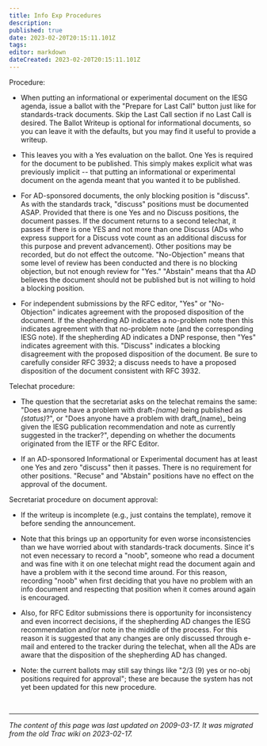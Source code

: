 ```yaml
---
title: Info Exp Procedures
description: 
published: true
date: 2023-02-20T20:15:11.101Z
tags: 
editor: markdown
dateCreated: 2023-02-20T20:15:11.101Z
---
```


 Procedure:

  -  When putting an informational or experimental document on the IESG agenda, issue a ballot with the "Prepare for Last Call" button just like for standards-track documents. Skip the Last Call section if no Last Call is desired. The Ballot Writeup is optional for informational documents, so you can leave it with the defaults, but you may find it useful to provide a writeup. 

  -  This leaves you with a Yes evaluation on the ballot. One Yes is required for the document to be published. This simply makes explicit what was previously implicit -- that putting an informational or experimental document on the agenda meant that you wanted it to be published. 

 -   For AD-sponsored documents, the only blocking position is "discuss". As with the standards track, "discuss" positions must be documented ASAP. Provided that there is one Yes and no Discuss positions, the document passes. If the document returns to a second telechat, it passes if there is one YES and not more than one Discuss (ADs who express support for a Discuss vote count as an additional discuss for this purpose and prevent advancement). Other positions may be recorded, but do not effect the outcome. "No-Objection" means that some level of review has been conducted and there is no blocking objection, but not enough review for "Yes." "Abstain" means that tha AD believes the document should not be published but is not willing to hold a blocking position. 

 -   For independent submissions by the RFC editor, "Yes" or "No-Objection" indicates agreement with the proposed disposition of the document. If the shepherding AD indicates a no-problem note then this indicates agreement with that no-problem note (and the corresponding IESG note). If the shepherding AD indicates a DNP response, then "Yes" indicates agreement with this. "Discuss" indicates a blocking disagreement with the proposed disposition of the document. Be sure to carefully consider RFC 3932; a discuss needs to have a proposed disposition of the document consistent with RFC 3932. 

Telechat procedure:

  -  The question that the secretariat asks on the telechat remains the same: "Does anyone have a problem with draft-_(name)_ being published as _(status)_?", or "Does anyone have a problem with draft_(name)_ being given the IESG publication recommendation and note as currently suggested in the tracker?", depending on whether the documents originated from the IETF or the RFC Editor. 

  -  If an AD-sponsored Informational or Experimental document has at least one Yes and zero "discuss" then it passes. There is no requirement for other positions. "Recuse" and "Abstain" positions have no effect on the approval of the document. 

Secretariat procedure on document approval:

  -  If the writeup is incomplete (e.g., just contains the template), remove it before sending the announcement. 

 -   Note that this brings up an opportunity for even worse inconsistencies than we have worried about with standards-track documents. Since it's not even necessary to record a "noob", someone who read a document and was fine with it on one telechat might read the document again and have a problem with it the second time around. For this reason, recording "noob" when first deciding that you have no problem with an info document and respecting that position when it comes around again is encouraged.

 -   Also, for RFC Editor submissions there is opportunity for inconsistency and even incorrect decisions, if the shepherding AD changes the IESG recommendation and/or note in the middle of the process. For this reason it is suggested that any changes are only discussed through e-mail and entered to the tracker during the telechat, when all the ADs are aware that the disposition of the shepherding AD has changed.

  -  Note: the current ballots may still say things like "2/3 (9) yes or no-obj positions required for approval"; these are because the system has not yet been updated for this new procedure.

&nbsp;
&nbsp;
&nbsp;

---

*The content of this page was last updated on 2009-03-17. It was migrated from the old Trac wiki on 2023-02-17.*